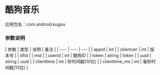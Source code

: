 # 酷狗音乐
应用包名：com.android.kugou

### 参数说明

| 参数 | 类型 | 说明 | 备注 |
| :--- | ---: | --- |
| appid | int |
| clientver | int | 版本号 |
| dfid |
| mid |
| userid | int | 酷狗ID |
| token | string | token |
| uuid | string | uuid |
| clienttime | int | 秒时间戳(10位) |
| clienttime_ms | int | 毫秒时间戳(13位) |
